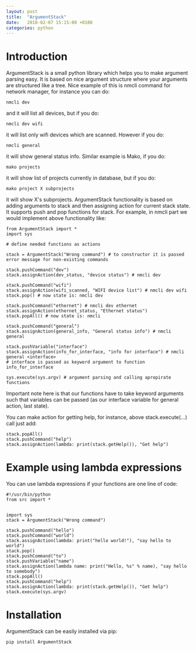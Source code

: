 ```yaml
---
layout: post
title:  "ArgumentStack"
date:   2018-02-07 15:15:00 +0100
categories: python
---
```


Introduction 
==============

ArgumentStack is a small python library which helps you to make argument parsing easy. It is based on nice argument 
structure where your arguments are structured like a tree. Nice example of this is nmcli command for network manager, for instance you can do:

	nmcli dev 

and it will list all devices, but if you do:

	nmcli dev wifi 

it will list only wifi devices which are scanned. However if you do:

	nmcli general 

it will show general status info. Similar example is Mako, if you do:

	mako projects 

it will show list of projects currently in database, but if you do:

	mako project X subprojects

it will show X's subprojects. ArgumentStack functionality is based on adding arguments to stack and then assigning action for 
current stack state. It supports push and pop functions for stack. For example, in nmcli part we would implement above functionality 
like:
	
	from ArgumentStack import * 
	import sys 
	
	# define needed functions as actions 
	
	stack = ArgumentStack("Wrong command") # to constructor it is passed error message for non-existing commands
	
	stack.pushCommand("dev")
	stack.assignAction(dev_status, "device status") # nmcli dev
	
	stack.pushCommand("wifi")
	stack.assignAction(wifi_scanned, "WIFI device list") # nmcli dev wifi 
	stack.pop() # now state is: nmcli dev 
	
	stack.pushCommand("ethernet") # nmcli dev ethernet
	stack.assignAction(ethernet_status, "Ethernet status")
	stack.popAll() # now state is: nmcli
	
	stack.pushCommand("general")
	stack.assignAction(general_info, "General status info") # nmcli general 
	
	stack.pushVariable("interface")
	stack.assignAction(info_for_interface, "info for interface") # nmcli general <interface>
	# interface is passed as keyword argument to function info_for_interface
	
	sys.execute(sys.argv) # argument parsing and calling apropirate functions

Important note here is that our functions have to take keyword arguments such that variables can be passed (as our interface variable for general action, last state).

You can make action for getting help, for instance, above stack.execute(...) call just add:

	
	stack.popAll()
	stack.pushCommand("help")
	stack.assignAction(lambda: print(stack.getHelp()), "Get help")

Example using lambda expressions
===================================

You can use lambda expressions if your functions are one line of code:
	
	#!/usr/bin/python 
	from src import * 
	
	
	import sys
	stack = ArgumentStack("Wrong command")
	
	stack.pushCommand("hello")
	stack.pushCommand("world")
	stack.assignAction(lambda: print("hello world!"), "say hello to world")
	stack.pop()
	stack.pushCommand("to")
	stack.pushVariable("name")
	stack.assignAction(lambda name: print("Hello, %s" % name), "say hello to somebody")
	stack.popAll()
	stack.pushCommand("help")
	stack.assignAction(lambda: print(stack.getHelp()), "Get help")
	stack.execute(sys.argv)
	
Installation 
===============

ArgumentStack can be easily installed via pip:

	pip install ArgumentStack 

